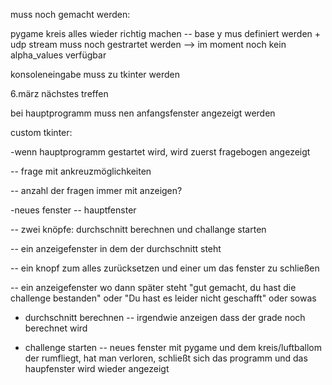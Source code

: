 muss noch gemacht werden:

pygame kreis alles wieder richtig machen -- base y mus definiert werden + udp stream muss noch gestrartet werden --> im moment noch kein alpha_values verfügbar

konsoleneingabe muss zu tkinter werden



6.märz nächstes treffen




bei hauptprogramm muss nen anfangsfenster angezeigt werden

custom tkinter:

-wenn hauptprogramm gestartet wird, wird zuerst fragebogen angezeigt

-- frage mit ankreuzmöglichkeiten

-- anzahl der fragen immer mit anzeigen?

-neues fenster -- hauptfenster

-- zwei knöpfe: durchschnitt berechnen und challange starten

-- ein anzeigefenster in dem der durchschnitt steht

-- ein knopf zum alles zurücksetzen und einer um das fenster zu schließen

-- ein anzeigefenster wo dann später steht "gut gemacht, du hast die challenge bestanden" oder "Du hast es leider nicht geschafft" oder sowas

- durchschnitt berechnen -- irgendwie anzeigen dass der grade noch berechnet wird

- challenge starten -- neues fenster mit pygame und dem kreis/luftballom der rumfliegt, hat man verloren, schließt sich das programm und das haupfenster wird wieder angezeigt

